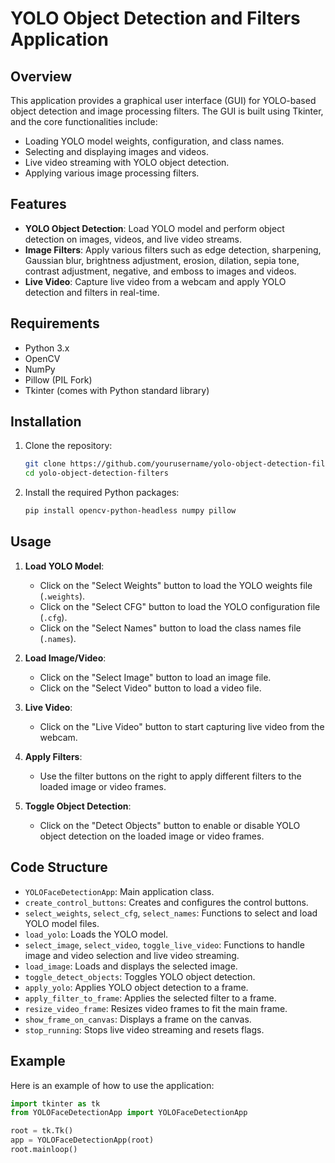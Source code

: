 # YOLO Object Detection and Filters Application

## Overview

This application provides a graphical user interface (GUI) for YOLO-based object detection and image processing filters. The GUI is built using Tkinter, and the core functionalities include:
- Loading YOLO model weights, configuration, and class names.
- Selecting and displaying images and videos.
- Live video streaming with YOLO object detection.
- Applying various image processing filters.

## Features

- **YOLO Object Detection**: Load YOLO model and perform object detection on images, videos, and live video streams.
- **Image Filters**: Apply various filters such as edge detection, sharpening, Gaussian blur, brightness adjustment, erosion, dilation, sepia tone, contrast adjustment, negative, and emboss to images and videos.
- **Live Video**: Capture live video from a webcam and apply YOLO detection and filters in real-time.

## Requirements

- Python 3.x
- OpenCV
- NumPy
- Pillow (PIL Fork)
- Tkinter (comes with Python standard library)

## Installation

1. Clone the repository:
    ```bash
    git clone https://github.com/yourusername/yolo-object-detection-filters.git
    cd yolo-object-detection-filters
    ```

2. Install the required Python packages:
    ```bash
    pip install opencv-python-headless numpy pillow
    ```

## Usage

1. **Load YOLO Model**:
    - Click on the "Select Weights" button to load the YOLO weights file (`.weights`).
    - Click on the "Select CFG" button to load the YOLO configuration file (`.cfg`).
    - Click on the "Select Names" button to load the class names file (`.names`).

2. **Load Image/Video**:
    - Click on the "Select Image" button to load an image file.
    - Click on the "Select Video" button to load a video file.

3. **Live Video**:
    - Click on the "Live Video" button to start capturing live video from the webcam.

4. **Apply Filters**:
    - Use the filter buttons on the right to apply different filters to the loaded image or video frames.

5. **Toggle Object Detection**:
    - Click on the "Detect Objects" button to enable or disable YOLO object detection on the loaded image or video frames.

## Code Structure

- `YOLOFaceDetectionApp`: Main application class.
- `create_control_buttons`: Creates and configures the control buttons.
- `select_weights`, `select_cfg`, `select_names`: Functions to select and load YOLO model files.
- `load_yolo`: Loads the YOLO model.
- `select_image`, `select_video`, `toggle_live_video`: Functions to handle image and video selection and live video streaming.
- `load_image`: Loads and displays the selected image.
- `toggle_detect_objects`: Toggles YOLO object detection.
- `apply_yolo`: Applies YOLO object detection to a frame.
- `apply_filter_to_frame`: Applies the selected filter to a frame.
- `resize_video_frame`: Resizes video frames to fit the main frame.
- `show_frame_on_canvas`: Displays a frame on the canvas.
- `stop_running`: Stops live video streaming and resets flags.

## Example

Here is an example of how to use the application:

```python
import tkinter as tk
from YOLOFaceDetectionApp import YOLOFaceDetectionApp

root = tk.Tk()
app = YOLOFaceDetectionApp(root)
root.mainloop()
